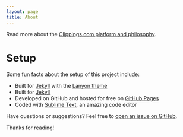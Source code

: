 ```yaml
---
layout: page
title: About
---
```


Read more about the [Clippings.com platform and philosophy](https://clippings.com/about).

# Setup
Some fun facts about the setup of this project include:
- Built for [Jekyll](http://jekyllrb.com) with the [Lanyon theme](http://lanyon.getpoole.com)
- Built for [Jekyll](http://jekyllrb.com)
- Developed on GitHub and hosted for free on [GitHub Pages](https://pages.github.com)
- Coded with [Sublime Text](http://sublimetext.com), an amazing code editor

Have questions or suggestions? Feel free to [open an issue on GitHub](https://github.com/clippings/geeks/issues/new).

Thanks for reading!
